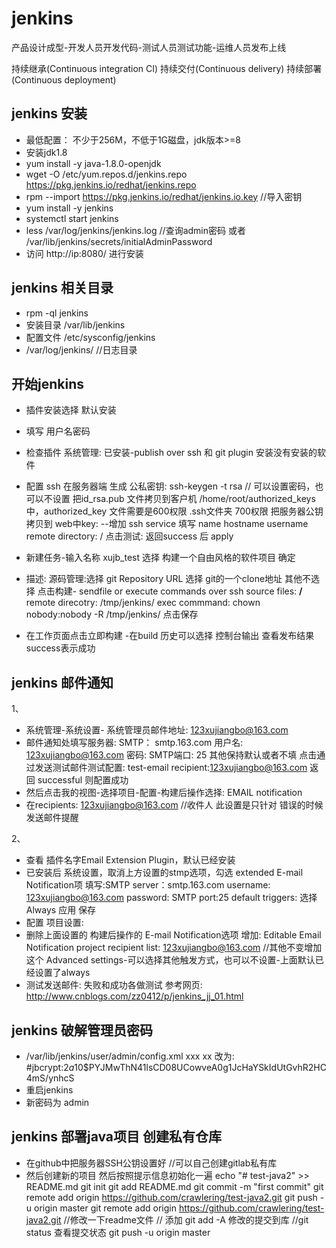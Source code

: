 # jenkins 

产品设计成型-开发人员开发代码-测试人员测试功能-运维人员发布上线

持续继承(Continuous integration CI)
持续交付(Continuous delivery)
持续部署(Continuous deployment)


## jenkins 安装

* 最低配置： 不少于256M，不低于1G磁盘，jdk版本>=8
* 安装jdk1.8
* yum install -y java-1.8.0-openjdk
* wget -O /etc/yum.repos.d/jenkins.repo https://pkg.jenkins.io/redhat/jenkins.repo
* rpm --import https://pkg.jenkins.io/redhat/jenkins.io.key //导入密钥
* yum install -y jenkins
* systemctl start jenkins
* less /var/log/jenkins/jenkins.log //查询admin密码 或者 /var/lib/jenkins/secrets/initialAdminPassword
* 访问 http://ip:8080/ 进行安装


## jenkins 相关目录

* rpm -ql jenkins
* 安装目录 /var/lib/jenkins
* 配置文件 /etc/sysconfig/jenkins
* /var/log/jenkins/ //日志目录


## 开始jenkins

* 插件安装选择 默认安装
* 填写 用户名密码
* 检查插件
  系统管理: 已安装-publish over ssh 和  git plugin
  安装没有安装的软件

* 配置 ssh
  在服务器端 生成 公私密钥: ssh-keygen -t rsa // 可以设置密码，也可以不设置
  把id_rsa.pub 文件拷贝到客户机 /home/root/authorized_keys 中，authorized_key 文件需要是600权限 .ssh文件夹 700权限
  把服务器公钥拷贝到 web中key:  --增加 ssh service 填写 name hostname username remote directory: / 
  点击测试: 返回success 后 apply

* 新建任务-输入名称 xujb_test 
           选择 构建一个自由风格的软件项目
            确定
* 描述:
  源码管理:选择 git
  Repository URL 选择 git的一个clone地址
  其他不选择
  点击构建- sendfile or execute commands over ssh
  source files: **/**
  remote direcotry: /tmp/jenkins/
  exec commmand: chown nobody:nobody -R /tmp/jenkins/
  点击保存
* 在工作页面点击立即构建 -在build 历史可以选择 控制台输出 查看发布结果 success表示成功


## jenkins 邮件通知

1、
* 系统管理-系统设置- 系统管理员邮件地址: 123xujiangbo@163.com
* 邮件通知处填写服务器: 
  SMTP： smtp.163.com
  用户名: 123xujiangbo@163.com 密码:
  SMTP端口: 25
  其他保持默认或者不填
  点击通过发送测试邮件测试配置: test-email recipient:123xujiangbo@163.com  返回 successful 则配置成功
* 然后点击我的视图-选择项目-配置-构建后操作选择: EMAIL notification 
* 在recipients: 123xujiangbo@163.com //收件人
此设置是只针对 错误的时候发送邮件提醒

2、
* 查看  插件名字Email Extension Plugin，默认已经安装
* 已安装后 系统设置，取消上方设置的stmp选项，勾选 extended E-mail Notification项
  填写:SMTP server：smtp.163.com
  username: 123xujiangbo@163.com password:
  SMTP port:25
  default triggers: 选择 Always
  应用 保存
* 配置 项目设置:
* 删除上面设置的 构建后操作的 E-mail Notification选项
  增加: Editable Email Notification
  project recipient list: 123xujiangbo@163.com //其他不变增加这个
  Advanced settings-可以选择其他触发方式，也可以不设置-上面默认已经设置了always
* 测试发送邮件: 失败和成功各做测试
参考网页: http://www.cnblogs.com/zz0412/p/jenkins_jj_01.html


## jenkins 破解管理员密码

* /var/lib/jenkins/user/admin/config.xml
  <passwordHash> xxx </passwordHash>
  xx 改为: #jbcrypt:$2a$10$PYJMwThN41lsCD08UCowveA0g1JcHaYSkIdUtGvhR2HC4mS/ynhcS 
* 重启jenkins
* 新密码为 admin


## jenkins 部署java项目 创建私有仓库

* 在github中把服务器SSH公钥设置好 //可以自己创建gitlab私有库
* 然后创建新的项目
  然后按照提示信息初始化一遍
  echo "# test-java2" >> README.md
  git init
  git add README.md
  git commit -m "first commit"
  git remote add origin https://github.com/crawlering/test-java2.git
  git push -u origin master
  git remote add origin https://github.com/crawlering/test-java2.git
  //修改一下readme文件
  // 添加 git add -A 修改的提交到库
  //git status 查看提交状态
  git push -u origin master

  
